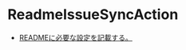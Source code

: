 # ReadmeIssueSyncAction

<!-- ISSUE_LIST_START -->
- [READMEに必要な設定を記載する。](https://github.com/niwanowa/ReadmeIssueSyncAction/issues/2)
<!-- github actions: Updated on 2023-10-04 08:24:33 UTC-->
<!-- ISSUE_LIST_END -->